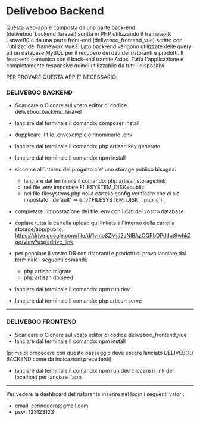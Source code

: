 Deliveboo Backend 
===

Questa web-app è composta da una parte back-end (deliveboo_backend_laravel) scritta in PHP utilizzando il framework Laravel10 e da una parte front-end (deliveboo_frontend_vue) scritto con l'utilizzo del framework Vue3.
Lato back-end vengono utilizzate delle query ad un database MySQL per il recupero dei dati dei ristoranti e prodotti.
Il front-end comunica con il back-end tramite Axios.
Tutta l'applicazione è completamente responsive quindi utilizzabile da tutti i dispositivi.

PER PROVARE QUESTA APP E' NECESSARIO:

### DELIVEBOO BACKEND
- Scaricare o Clonare sul vosto editor di codice deliveboo_backend_laravel
- lanciare dal terminale il comando: composer install
- dupplicare il file .envexemple e rinominarlo .env
- lanciare dal terminale il comando: php artisan key:generate
- lanciare dal terminale il comando: npm install

- siccome all'interno del progetto c'e' uno storage publico bisogna:
  - lanciare dal terminale il comando: php artisan storage:link
  - nel file .env impostare FILESYSTEM_DISK=public
  - nel file filesystems.php nella cartella config verificare che ci sia impostato:   'default' => env('FILESYSTEM_DISK', 'public'),

- completare l'impostazione del file  .env con i dati del vostro database
- copiare tutta la cartella upload qui linkata all'interno della cartella storage/app/public: https://drive.google.com/file/d/1vmoSZMjJ2JNIBAzCQRbDPddut9whkZgq/view?usp=drive_link


- per popolare il vostro DB con ristoranti e prodotti di prova lanciare dal terminale i seguenti comandi: 
    - php artisan migrate
    - php artisan db:seed

- lanciare dal terminale il comando: npm run dev
- lanciare dal terminale il comando: php artisan serve

***

### DELIVEBOO FRONTEND
- Scaricare o Clonare sul vosto editor di codice deliveboo_frontend_vue
- lanciare dal terminale il comando: npm install

(prima di procedere con questo passaggio deve essere lanciato DELIVEBOO BACKEND come da indicazioni precedenti)
- lanciare dal terminale il comando: npm run dev
cliccare il link del localhost per lanciare l'app.

***

Per vedere la dashboard del ristorante inserire nel login i seguenti valori:
- email: cerinodoro@gmail.com
- psw: 123123123

